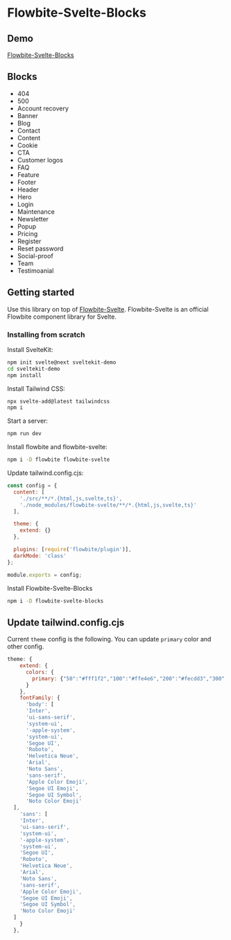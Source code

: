# Flowbite-Svelte-Blocks

## Demo

[Flowbite-Svelte-Blocks](https://flowbite-svelte-blocks.vercel.app/)

## Blocks

- 404
- 500
- Account recovery
- Banner
- Blog
- Contact
- Content
- Cookie
- CTA
- Customer logos
- FAQ
- Feature
- Footer
- Header
- Hero
- Login
- Maintenance
- Newsletter
- Popup
- Pricing
- Register
- Reset password
- Social-proof
- Team
- Testimoanial

## Getting started

Use this library on top of [Flowbite-Svelte](https://github.com/themesberg/flowbite-svelte). Flowbite-Svelte is an official Flowbite component library for Svelte.

### Installing from scratch

Install SvelteKit:

```sh
npm init svelte@next sveltekit-demo
cd sveltekit-demo
npm install
```

Install Tailwind CSS:

```sh
npx svelte-add@latest tailwindcss
npm i
```

Start a server:

```sh
npm run dev
```

Install flowbite and flowbite-svelte:

```sh
npm i -D flowbite flowbite-svelte
```

Update tailwind.config.cjs:

```js
const config = {
  content: [
    './src/**/*.{html,js,svelte,ts}',
    './node_modules/flowbite-svelte/**/*.{html,js,svelte,ts}'
  ],

  theme: {
    extend: {}
  },

  plugins: [require('flowbite/plugin')],
  darkMode: 'class'
};

module.exports = config;
```

Install Flowbite-Svelte-Blocks

```sh
npm i -D flowbite-svelte-blocks
```

## Update tailwind.config.cjs

Current `theme` config is the following. You can update `primary` color and other config.

```js
theme: {
    extend: {
      colors: {
        primary: {"50":"#fff1f2","100":"#ffe4e6","200":"#fecdd3","300":"#fda4af","400":"#fb7185","500":"#f43f5e","600":"#e11d48","700":"#be123c","800":"#9f1239","900":"#881337"}
      }
    },
    fontFamily: {
      'body': [
      'Inter',
      'ui-sans-serif',
      'system-ui',
      '-apple-system',
      'system-ui',
      'Segoe UI',
      'Roboto',
      'Helvetica Neue',
      'Arial',
      'Noto Sans',
      'sans-serif',
      'Apple Color Emoji',
      'Segoe UI Emoji',
      'Segoe UI Symbol',
      'Noto Color Emoji'
  ],
    'sans': [
    'Inter',
    'ui-sans-serif',
    'system-ui',
    '-apple-system',
    'system-ui',
    'Segoe UI',
    'Roboto',
    'Helvetica Neue',
    'Arial',
    'Noto Sans',
    'sans-serif',
    'Apple Color Emoji',
    'Segoe UI Emoji',
    'Segoe UI Symbol',
    'Noto Color Emoji'
  ]
    }
  },
```
